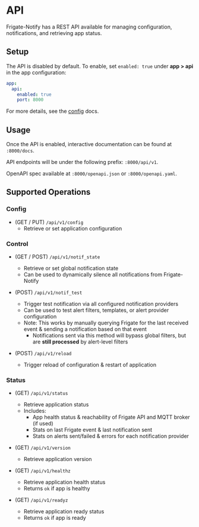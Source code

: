 # API

Frigate-Notify has a REST API available for managing configuration, notifications, and retrieving app status.

## Setup

The API is disabled by default. To enable, set `enabled: true` under **app > api** in the app configuration:

```yaml title="Config File Snippet"
app:
  api:
    enabled: true
    port: 8000
```

For more details, see the [config](./config/file.md#app) docs.

## Usage

Once the API is enabled, interactive documentation can be found at `:8000/docs`.

API endpoints will be under the following prefix: `:8000/api/v1`.

OpenAPI spec available at `:8000/openapi.json` or `:8000/openapi.yaml`.

## Supported Operations

### Config

 - (GET / PUT) `/api/v1/config`
     - Retrieve or set application configuration

### Control

 - (GET / POST) `/api/v1/notif_state`
     - Retrieve or set global notification state
     - Can be used to dynamically silence all notifications from Frigate-Notify

 - (POST) `/api/v1/notif_test`
     - Trigger test notification via all configured notification providers
     - Can be used to test alert filters, templates, or alert provider configuration
     - Note: This works by manually querying Frigate for the last received event & sending a notification based on that event
         - Notifications sent via this method will bypass global filters, but are **still processed** by alert-level filters

 - (POST) `/api/v1/reload`
     - Trigger reload of configuration & restart of application

### Status

 - (GET) `/api/v1/status`
     - Retrieve application status
     - Includes:
         - App health status & reachability of Frigate API and MQTT broker (if used)
         - Stats on last Frigate event & last notification sent
         - Stats on alerts sent/failed & errors for each notification provider

 - (GET) `/api/v1/version`
     - Retrieve application version

 - (GET) `/api/v1/healthz`
     - Retrieve application health status
     - Returns `ok` if app is healthy

 - (GET) `/api/v1/readyz`
     - Retrieve application ready status
     - Returns `ok` if app is ready
